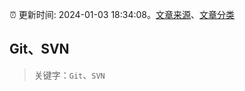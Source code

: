 :alarm_clock: 更新时间: 2024-01-03 18:34:08。[文章来源](/README.md)、[文章分类](/TAGS.md)

## Git、SVN


> 关键字：`Git`、`SVN`




